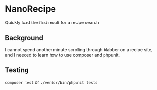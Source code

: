 # NanoRecipe

Quickly load the first result for a recipe search

## Background

I cannot spend another minute scrolling through blabber on a recipe site,
and I needed to learn how to use composer and phpunit.


## Testing

`composer test` or `./vendor/bin/phpunit tests`
